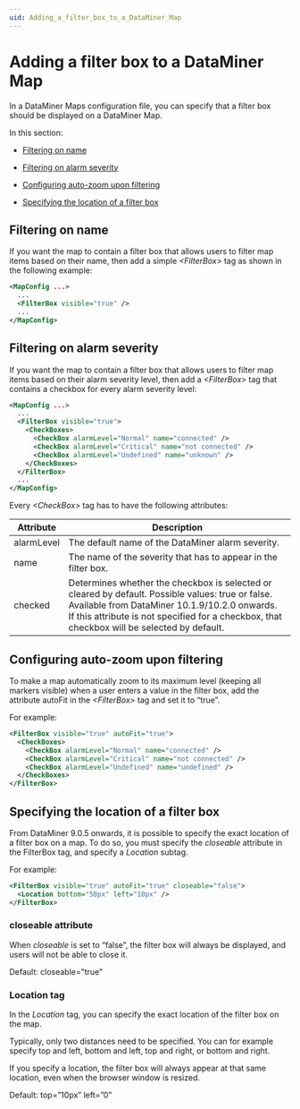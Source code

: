 ```yaml
---
uid: Adding_a_filter_box_to_a_DataMiner_Map
---
```


# Adding a filter box to a DataMiner Map

In a DataMiner Maps configuration file, you can specify that a filter box should be displayed on a DataMiner Map.

In this section:

- [Filtering on name](#filtering-on-name)

- [Filtering on alarm severity](#filtering-on-alarm-severity)

- [Configuring auto-zoom upon filtering](#configuring-auto-zoom-upon-filtering)

- [Specifying the location of a filter box](#specifying-the-location-of-a-filter-box)

## Filtering on name

If you want the map to contain a filter box that allows users to filter map items based on their name, then add a simple *\<FilterBox>* tag as shown in the following example:

```xml
<MapConfig ...>
  ...
  <FilterBox visible="true" />
  ...
</MapConfig>
```

## Filtering on alarm severity

If you want the map to contain a filter box that allows users to filter map items based on their alarm severity level, then add a *\<FilterBox>* tag that contains a checkbox for every alarm severity level:

```xml
<MapConfig ...>
  ...
  <FilterBox visible="true">
    <CheckBoxes>
      <CheckBox alarmLevel="Normal" name="connected" />
      <CheckBox alarmLevel="Critical" name="not connected" />
      <CheckBox alarmLevel="Undefined" name="unknown" />
    </CheckBoxes>
  </FilterBox>
  ...
</MapConfig>
```

Every *\<CheckBox>* tag has to have the following attributes:

| Attribute  | Description                                                                                                                                                                                                                                          |
|------------|------------------------------------------------------------------------------------------------------------------------------------------------------------------------------------------------------------------------------------------------------|
| alarmLevel | The default name of the DataMiner alarm severity.                                                                                                                                                                                                    |
| name       | The name of the severity that has to appear in the filter box.                                                                                                                                                                                       |
| checked    | Determines whether the checkbox is selected or cleared by default. Possible values: true or false. Available from DataMiner 10.1.9/10.2.0 onwards.<br> If this attribute is not specified for a checkbox, that checkbox will be selected by default. |

## Configuring auto-zoom upon filtering

To make a map automatically zoom to its maximum level (keeping all markers visible) when a user enters a value in the filter box, add the attribute autoFit in the *\<FilterBox>* tag and set it to “true”.

For example:

```xml
<FilterBox visible="true" autoFit="true">
  <CheckBoxes>
    <CheckBox alarmLevel="Normal" name="connected" />
    <CheckBox alarmLevel="Critical" name="not connected" />
    <CheckBox alarmLevel="Undefined" name="undefined" />
  </CheckBoxes>
</FilterBox>
```

## Specifying the location of a filter box

From DataMiner 9.0.5 onwards, it is possible to specify the exact location of a filter box on a map. To do so, you must specify the *closeable* attribute in the FilterBox tag, and specify a *Location* subtag.

For example:

```xml
<FilterBox visible="true" autoFit="true" closeable="false">
  <Location bottom="50px" left="10px" />
</FilterBox>
```

### closeable attribute

When *closeable* is set to “false”, the filter box will always be displayed, and users will not be able to close it.

Default: closeable="true"

### Location tag

In the *Location* tag, you can specify the exact location of the filter box on the map.

Typically, only two distances need to be specified. You can for example specify top and left, bottom and left, top and right, or bottom and right.

If you specify a location, the filter box will always appear at that same location, even when the browser window is resized.

Default: top=”10px” left=”0”

